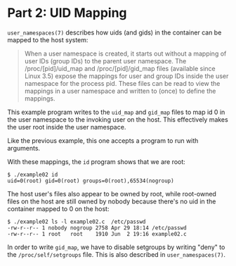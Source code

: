 # Part 2: UID Mapping

`user_namespaces(7)` describes how uids (and gids) in the container can be
mapped to the host system:

> When a user namespace is created, it starts out without a mapping of user IDs
> (group IDs) to the parent user namespace.  The /proc/[pid]/uid_map and
> /proc/[pid]/gid_map files (available since Linux 3.5) expose the mappings for
> user and group IDs inside the user namespace for the process pid. These files
> can be read to view the mappings in a user namespace and written to (once) to
> define the mappings.

This example program writes to the `uid_map` and `gid_map` files to map id 0 in
the user namespace to the invoking user on the host. This effectively makes the
user root inside the user namespace.

Like the previous example, this one accepts a program to run with arguments.

With these mappings, the `id` program shows that we are root:

    $ ./example02 id
    uid=0(root) gid=0(root) groups=0(root),65534(nogroup)

The host user's files also appear to be owned by root, while root-owned files on
the host are still owned by nobody because there's no uid in the container
mapped to 0 on the host:

    $ ./example02 ls -l example02.c  /etc/passwd
    -rw-r--r-- 1 nobody nogroup 2758 Apr 29 18:14 /etc/passwd
    -rw-r--r-- 1 root   root    1910 Jun  2 19:16 example02.c

In order to write `gid_map`, we have to disable setgroups by writing "deny" to
the `/proc/self/setgroups` file. This is also described in `user_namespaces(7)`.
